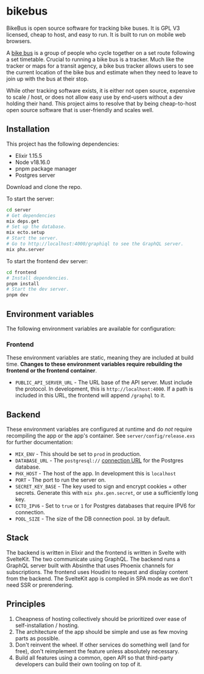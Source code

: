 # bikebus

BikeBus is open source software for tracking bike buses. It is GPL V3 licensed, cheap to host, and easy to run. It is built to run on mobile web browsers.

A [bike bus](https://en.wikipedia.org/wiki/Bike_bus) is a group of people who cycle together on a set route following a set timetable. Crucial to running a bike bus is a tracker. Much like the tracker or maps for a transit agency, a bike bus tracker allows users to see the current location of the bike bus and estimate when they need to leave to join up with the bus at their stop.

While other tracking software exists, it is either not open source, expensive to scale / host, or does not allow easy use by end-users without a dev holding their hand. This project aims to resolve that by being cheap-to-host open source software that is user-friendly and scales well.

## Installation

This project has the following dependencies:

- Elixir 1.15.5
- Node v18.16.0
- pnpm package manager
- Postgres server

Download and clone the repo.

To start the server:

```bash
cd server
# Get dependencies
mix deps.get
# Set up the database.
mix ecto.setup
# Start the server.
# Go to http://localhost:4000/graphiql to see the GraphQL server.
mix phx.server
```

To start the frontend dev server:

```bash
cd frontend
# Install dependencies.
pnpm install
# Start the dev server.
pnpm dev
```

## Environment variables

The following environment variables are available for configuration:

### Frontend

These environment variables are static, meaning they are included at build time. **Changes to these environment variables require rebuilding the frontend or the frontend container**.

- `PUBLIC_API_SERVER_URL` - The URL base of the API server. Must include the protocol. In development, this is `http://localhost:4000`. If a path is included in this URL, the frontend will append `/graphql` to it.

## Backend

These environment variables are configured at runtime and do *not* require recompiling the app or the app's container. See `server/config/release.exs` for further documentation:

- `MIX_ENV` - This should be set to `prod` in production.
- `DATABASE_URL` - The `postgresql://` [connection URL](https://www.postgresql.org/docs/current/libpq-connect.html#LIBPQ-CONNSTRING-URIS) for the Postgres database.
- `PHX_HOST` - The host of the app. In development this is `localhost`
- `PORT` - The port to run the server on.
- `SECRET_KEY_BASE` - The key used to sign and encrypt cookies + other secrets. Generate this with `mix phx.gen.secret`, or use a sufficiently long key.
- `ECTO_IPV6` - Set to `true` or `1` for Postgres databases that require IPV6 for connection.
- `POOL_SIZE` - The size of the DB connection pool. `10` by default.

## Stack

The backend is written in Elixir and the frontend is written in Svelte with SvelteKit. The two communicate using GraphQL. The backend runs a GraphQL server built with Absinthe that uses Phoenix channels for subscriptions. The frontend uses Houdini to request and display content from the backend. The SvelteKit app is compiled in SPA mode as we don't need SSR or prerendering.

## Principles

1. Cheapness of hosting collectively should be prioritized over ease of self-installation / hosting.
2. The architecture of the app should be simple and use as few moving parts as possible.
3. Don't reinvent the wheel. If other services do something well (and for free), don't reimplement the feature unless absolutely necessary.
4. Build all features using a common, open API so that third-party developers can build their own tooling on top of it.
